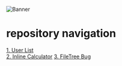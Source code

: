 ![Banner](https://cdn.discordapp.com/attachments/736633764930912257/1009591361617543229/TestTask.png)

# repository navigation
<a href="https://github.com/BlueRexPY/TestTask/tree/main/testtask-userlist" target="_blank">1. User List</a> <br>
<a href="https://github.com/BlueRexPY/TestTask/tree/main/Spartez%20Software" target="_blank">2. Inline Calculator</a>
<a href="https://github.com/BlueRexPY/TestTask/tree/main/FileTree%20Bug" target="_blank">3. FileTree Bug</a>
